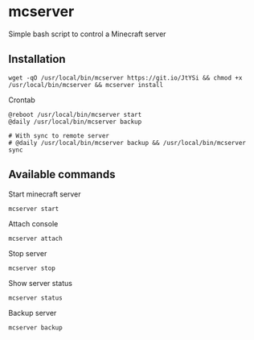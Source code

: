 # mcserver
Simple bash script to control a Minecraft server


## Installation
```
wget -qO /usr/local/bin/mcserver https://git.io/JtYSi && chmod +x /usr/local/bin/mcserver && mcserver install
```

Crontab
```
@reboot /usr/local/bin/mcserver start
@daily /usr/local/bin/mcserver backup

# With sync to remote server
# @daily /usr/local/bin/mcserver backup && /usr/local/bin/mcserver sync

```

## Available commands
Start minecraft server
```
mcserver start
```
Attach console
```
mcserver attach
```
Stop server
```
mcserver stop
```
Show server status
```
mcserver status
```
Backup server
```
mcserver backup
```
